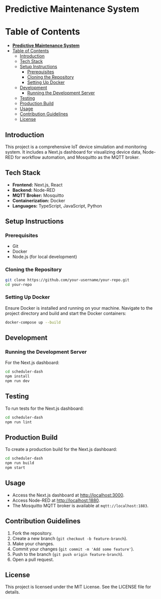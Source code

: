 # **Predictive Maintenance System**

# Table of Contents
- [**Predictive Maintenance System**](#predictive-maintenance-system)
- [Table of Contents](#table-of-contents)
  - [Introduction](#introduction)
  - [Tech Stack](#tech-stack)
  - [Setup Instructions](#setup-instructions)
    - [Prerequisites](#prerequisites)
    - [Cloning the Repository](#cloning-the-repository)
    - [Setting Up Docker](#setting-up-docker)
  - [Development](#development)
    - [Running the Development Server](#running-the-development-server)
  - [Testing](#testing)
  - [Production Build](#production-build)
  - [Usage](#usage)
  - [Contribution Guidelines](#contribution-guidelines)
  - [License](#license)

## Introduction
This project is a comprehensive IoT device simulation and monitoring system. It includes a Next.js dashboard for visualizing device data, Node-RED for workflow automation, and Mosquitto as the MQTT broker.

## Tech Stack
- **Frontend:** Next.js, React
- **Backend:** Node-RED
- **MQTT Broker:** Mosquitto
- **Containerization:** Docker
- **Languages:** TypeScript, JavaScript, Python

## Setup Instructions

### Prerequisites
- Git
- Docker
- Node.js (for local development)

### Cloning the Repository
```bash
git clone https://github.com/your-username/your-repo.git
cd your-repo
```

### Setting Up Docker
Ensure Docker is installed and running on your machine. Navigate to the project directory and build and start the Docker containers:
```bash
docker-compose up --build
```

## Development

### Running the Development Server
For the Next.js dashboard:
```bash
cd scheduler-dash
npm install
npm run dev
```

## Testing
To run tests for the Next.js dashboard:
```bash
cd scheduler-dash
npm run lint
```

## Production Build
To create a production build for the Next.js dashboard:
```bash
cd scheduler-dash
npm run build
npm start
```

## Usage
- Access the Next.js dashboard at [http://localhost:3000](http://localhost:3000).
- Access Node-RED at [http://localhost:1880](http://localhost:1880).
- The Mosquitto MQTT broker is available at `mqtt://localhost:1883`.

## Contribution Guidelines
1. Fork the repository.
2. Create a new branch (`git checkout -b feature-branch`).
3. Make your changes.
4. Commit your changes (`git commit -m 'Add some feature'`).
5. Push to the branch (`git push origin feature-branch`).
6. Open a pull request.

## License
This project is licensed under the MIT License. See the LICENSE file for details.